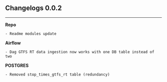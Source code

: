 ## Changelogs 0.0.2
---


**Repo**
```
- Readme modules update

```


**Airflow**
```
- Dag GTFS RT data ingestion now works with one DB table instead of two
```




**POSTGRES**
```
- Removed stop_times_gtfs_rt table (redundancy)
```